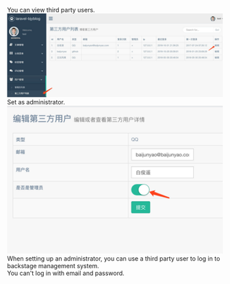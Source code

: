 You can view third party users.  
![第三方用户列表](./images/6.jpg)  
Set as administrator.  
![设置管理员](./images/7.jpg)  
When setting up an administrator, you can use a third party user to log in to backstage management system.  
You can't log in with email and password.  
